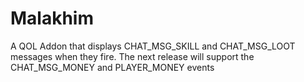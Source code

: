 # Malakhim
A QOL Addon that displays CHAT_MSG_SKILL and CHAT_MSG_LOOT messages when they fire.
The next release will support the CHAT_MSG_MONEY and PLAYER_MONEY events
